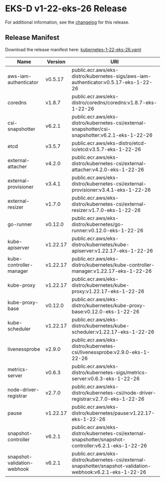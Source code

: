 # EKS-D v1-22-eks-26 Release

For additional information, see the [changelog](CHANGELOG-v1-22-eks-26.md) for this release.

## Release Manifest

Download the release manifest here: [kubernetes-1-22-eks-26.yaml](https://distro.eks.amazonaws.com/kubernetes-1-22/kubernetes-1-22-eks-26.yaml)

| Name | Version | URI |
|------|---------|-----|
| aws-iam-authenticator | v0.5.17 | public.ecr.aws/eks-distro/kubernetes-sigs/aws-iam-authenticator:v0.5.17-eks-1-22-26 |
| coredns | v1.8.7 | public.ecr.aws/eks-distro/coredns/coredns:v1.8.7-eks-1-22-26 |
| csi-snapshotter | v6.2.1 | public.ecr.aws/eks-distro/kubernetes-csi/external-snapshotter/csi-snapshotter:v6.2.1-eks-1-22-26 |
| etcd | v3.5.7 | public.ecr.aws/eks-distro/etcd-io/etcd:v3.5.7-eks-1-22-26 |
| external-attacher | v4.2.0 | public.ecr.aws/eks-distro/kubernetes-csi/external-attacher:v4.2.0-eks-1-22-26 |
| external-provisioner | v3.4.1 | public.ecr.aws/eks-distro/kubernetes-csi/external-provisioner:v3.4.1-eks-1-22-26 |
| external-resizer | v1.7.0 | public.ecr.aws/eks-distro/kubernetes-csi/external-resizer:v1.7.0-eks-1-22-26 |
| go-runner | v0.12.0 | public.ecr.aws/eks-distro/kubernetes/go-runner:v0.12.0-eks-1-22-26 |
| kube-apiserver | v1.22.17 | public.ecr.aws/eks-distro/kubernetes/kube-apiserver:v1.22.17-eks-1-22-26 |
| kube-controller-manager | v1.22.17 | public.ecr.aws/eks-distro/kubernetes/kube-controller-manager:v1.22.17-eks-1-22-26 |
| kube-proxy | v1.22.17 | public.ecr.aws/eks-distro/kubernetes/kube-proxy:v1.22.17-eks-1-22-26 |
| kube-proxy-base | v0.12.0 | public.ecr.aws/eks-distro/kubernetes/kube-proxy-base:v0.12.0-eks-1-22-26 |
| kube-scheduler | v1.22.17 | public.ecr.aws/eks-distro/kubernetes/kube-scheduler:v1.22.17-eks-1-22-26 |
| livenessprobe | v2.9.0 | public.ecr.aws/eks-distro/kubernetes-csi/livenessprobe:v2.9.0-eks-1-22-26 |
| metrics-server | v0.6.3 | public.ecr.aws/eks-distro/kubernetes-sigs/metrics-server:v0.6.3-eks-1-22-26 |
| node-driver-registrar | v2.7.0 | public.ecr.aws/eks-distro/kubernetes-csi/node-driver-registrar:v2.7.0-eks-1-22-26 |
| pause | v1.22.17 | public.ecr.aws/eks-distro/kubernetes/pause:v1.22.17-eks-1-22-26 |
| snapshot-controller | v6.2.1 | public.ecr.aws/eks-distro/kubernetes-csi/external-snapshotter/snapshot-controller:v6.2.1-eks-1-22-26 |
| snapshot-validation-webhook | v6.2.1 | public.ecr.aws/eks-distro/kubernetes-csi/external-snapshotter/snapshot-validation-webhook:v6.2.1-eks-1-22-26 |
